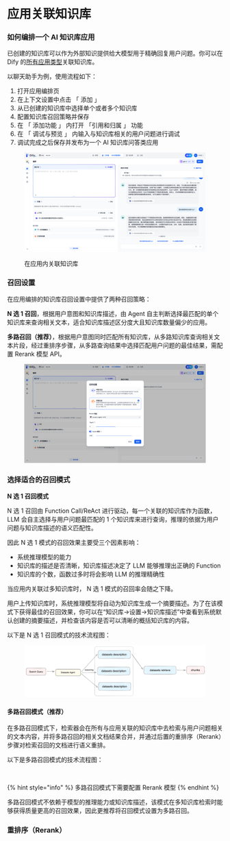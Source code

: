 # 应用关联知识库

### 如何编排一个 AI 知识库应用

已创建的知识库可以作为外部知识提供给大模型用于精确回复用户问题。你可以在 Dify 的[所有应用类型](../application-design/#application\_type)关联知识库。

以聊天助手为例，使用流程如下：

1. 打开应用编排页
2. 在上下文设置中点击 「 添加 」
3. 从已创建的知识库中选择单个或者多个知识库
4. 配置知识库召回策略并保存
5. 在 「 添加功能 」 内打开 「引用和归属 」 功能
6. 在 「 调试与预览 」 内输入与知识库相关的用户问题进行调试
7. 调试完成之后保存并发布为一个 AI 知识库问答类应用

<figure><img src="../../.gitbook/assets/image (187).png" alt=""><figcaption><p>在应用内关联知识库</p></figcaption></figure>

### 召回设置

在应用编排的知识库召回设置中提供了两种召回策略：

**N 选 1 召回**，根据用户意图和知识库描述，由 Agent 自主判断选择最匹配的单个知识库来查询相关文本，适合知识库描述区分度大且知识库数量偏少的应用。

**多路召回（推荐）**，根据用户意图同时匹配所有知识库，从多路知识库查询相关文本片段，经过重排序步骤，从多路查询结果中选择匹配用户问题的最佳结果，需配置 Rerank 模型 API。

<figure><img src="../../.gitbook/assets/image (189).png" alt=""><figcaption></figcaption></figure>

### 选择适合的召回模式

**N 选 1 召回模式**

N 选 1 召回由  Function Call/ReAct 进行驱动，每一个关联的知识库作为函数，LLM 会自主选择与用户问题最匹配的 1 个知识库来进行查询，推理的依据为用户问题与知识库描述的语义匹配性。

因此 N 选 1 模式的召回效果主要受三个因素影响：

* 系统推理模型的能力
* 知识库的描述是否清晰，知识库描述决定了 LLM 能够推理出正确的 Function
* 知识库的个数，函数过多时将会影响 LLM 的推理精确性

当应用内关联过多知识库时， N 选 1 模式的召回率会随之下降。

用户上传知识库时，系统推理模型将自动为知识库生成一个摘要描述。为了在该模式下获得最佳的召回效果，你可以在“知识库->设置->知识库描述”中查看到系统默认创建的摘要描述，并检查该内容是否可以清晰的概括知识库的内容。

以下是 N 选 1 召回模式的技术流程图：

<figure><img src="../../.gitbook/assets/image (190).png" alt=""><figcaption></figcaption></figure>

#### 多路召回模式（推荐） <a href="#duo-lu-zhao-hui-mo-shi" id="duo-lu-zhao-hui-mo-shi"></a>

在多路召回模式下，检索器会在所有与应用关联的知识库中去检索与用户问题相关的文本内容，并将多路召回的相关文档结果合并，并通过后置的重排序（Rerank）步骤对检索召回的文档进行语义重排。

以下是多路召回模式的技术流程图：

<figure><img src="https://docs.dify.ai/~gitbook/image?url=https%3A%2F%2F1288284732-files.gitbook.io%2F%7E%2Ffiles%2Fv0%2Fb%2Fgitbook-x-prod.appspot.com%2Fo%2Fspaces%252FCdDIVDY6AtAz028MFT4d%252Fuploads%252Fgit-blob-9bb237ea9a2b4cc09637e951e696d5b52eb31033%252Fimage.png%3Falt%3Dmedia&#x26;width=768&#x26;dpr=4&#x26;quality=100&#x26;sign=0790e257848b5e6c45ce226109aa1c2f5d54bae1c04d1e14dec9fa6a46bdee17" alt=""><figcaption></figcaption></figure>

{% hint style="info" %}
多路召回模式下需要配置 Rerank 模型
{% endhint %}

多路召回模式不依赖于模型的推理能力或知识库描述，该模式在多知识库检索时能够获得质量更高的召回效果，因此更推荐将召回模式设置为多路召回。

### 重排序（Rerank）
